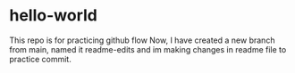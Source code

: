 # hello-world
This repo is for practicing github flow
Now, I have created a new branch from main, named it readme-edits
and im making changes in readme file to practice commit.
